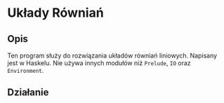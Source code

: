 # Układy Równiań

## Opis

Ten program służy do rozwiązania układów równiań liniowych. Napisany jest w Haskelu. Nie używa innych modułów niż `Prelude`, `IO` oraz `Environment`.

## Działanie

